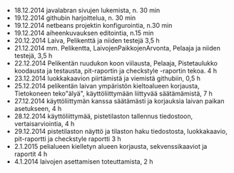 * 18.12.2014 javalabran sivujen lukemista, n. 30 min
* 19.12.2014 githubin harjoittelua, n. 30 min
* 19.12.2014 netbeans projektin konfigurointia, n.30 min
* 19.12.2014 aiheenkuvauksen editointia, n.15 min
* 20.12.2014 Laiva, Pelikenttä ja niiden testejä 3,5 h
* 21.12.2014 mm. Pelikentta, LaivojenPaikkojenArvonta, Pelaaja ja
             niiden testejä, 3,5 h
* 22.12.2014 Pelikentän ruudukon koon viilausta, Pelaaja, Pistetaulukko koodausta 
             ja testausta, pit-raportin ja checkstyle -raportin tekoa. 4 h
* 23.12.2014 luokkakaavion piirtämistä ja viemistä githubiin, 0,5 h
* 25.12.2014 pelikentän laivan ympäristön kieltoalueen korjausta, Tietokoneen teko"älyä", käyttöliittymään liittyvää
             säätämämistä, 7 h
* 27.12.2014 käyttöliittymän kanssa säätämästi ja korjauksia laivan paikan asetukseen, 4 h
* 28.12.2014 käyttöliittymää, pistetilaston tallennus tiedostoon, vertaisarviointia, 4 h
* 29.12.2014 pistetilaston näyttö ja tilaston haku tiedostosta, luokkakaavio, pit-raportti ja checkstyle raportti 3 h
* 2.1.2015   pelialueen kielletyn alueen korjausta, sekvenssikaaviot ja raportit 4 h
* 4.1.2014   laivojen asettamisen toteuttamista, 2 h

